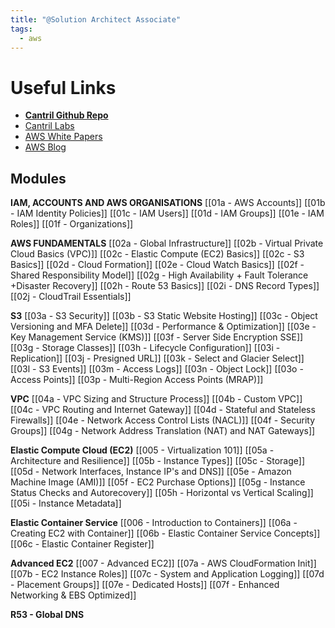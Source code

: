 ```yaml
---
title: "@Solution Architect Associate"
tags:
  - aws
---
```

# Useful Links

- [**Cantril Github Repo**](https://github.com/acantril/aws-sa-associate-saac03)
- [Cantril Labs](https://github.com/acantril/learn-cantrill-io-labs)
- [AWS White Papers](https://aws.amazon.com/whitepapers/?whitepapers-main.sort-by=item.additionalFields.sortDate&whitepapers-main.sort-order=desc&awsf.whitepapers-content-type=*all&awsf.whitepapers-global-methodology=*all&awsf.whitepapers-tech-category=*all&awsf.whitepapers-industries=*all&awsf.whitepapers-business-category=*all)
- [AWS Blog](https://aws.amazon.com/blogs/devops/)

## Modules

**IAM, ACCOUNTS AND AWS ORGANISATIONS**
[[01a - AWS Accounts]]
[[01b - IAM Identity Policies]]
[[01c - IAM Users]]
[[01d - IAM Groups]]
[[01e - IAM Roles]]
[[01f - Organizations]]

**AWS FUNDAMENTALS**
[[02a - Global Infrastructure]]
[[02b - Virtual Private Cloud Basics (VPC)]]
[[02c - Elastic Compute (EC2) Basics]]
[[02c - S3 Basics]]
[[02d - Cloud Formation]]
[[02e - Cloud Watch Basics]]
[[02f - Shared Responsibility Model]]
[[02g - High Availability + Fault Tolerance +Disaster Recovery]]
[[02h - Route 53 Basics]]
[[02i - DNS Record Types]]
[[02j - CloudTrail Essentials]]

**S3**
[[03a - S3 Security]]
[[03b - S3 Static Website Hosting]]
[[03c - Object Versioning and MFA Delete]]
[[03d - Performance & Optimization]]
[[03e - Key Management Service (KMS)]]
[[03f - Server Side Encryption SSE]]
[[03g - Storage Classes]]
[[03h - Lifecycle Configuration]]
[[03i - Replication]]
[[03j - Presigned URL]]
[[03k - Select and Glacier Select]]
[[03l - S3 Events]]
[[03m - Access Logs]]
[[03n - Object Lock]]
[[03o - Access Points]]
[[03p - Multi-Region Access Points (MRAP)]]

**VPC**
[[04a - VPC Sizing and Structure Process]]
[[04b - Custom VPC]]
[[04c - VPC Routing and Internet Gateway]]
[[04d - Stateful and Stateless Firewalls]]
[[04e - Network Access Control Lists (NACL)]]
[[04f - Security Groups]]
[[04g - Network Address Translation (NAT) and NAT Gateways]]

**Elastic Compute Cloud (EC2)**
[[005 - Virtualization 101]]
[[05a - Architecture and Resilience]]
[[05b - Instance Types]]
[[05c - Storage]]
[[05d - Network Interfaces, Instance IP's and DNS]]
[[05e - Amazon Machine Image (AMI)]]
[[05f - EC2 Purchase Options]]
[[05g - Instance Status Checks and Autorecovery]]
[[05h - Horizontal vs Vertical Scaling]]
[[05i - Instance Metadata]]

**Elastic Container Service**
[[006 - Introduction to Containers]]
[[06a - Creating EC2 with Container]]
[[06b - Elastic Container Service Concepts]]
[[06c - Elastic Container Register]]

**Advanced EC2**
[[007 - Advanced EC2]]
[[07a - AWS CloudFormation Init]]
[[07b - EC2 Instance Roles]]
[[07c - System and Application Logging]]
[[07d - Placement Groups]]
[[07e - Dedicated Hosts]]
[[07f - Enhanced Networking & EBS Optimized]]

**R53 - Global DNS**
